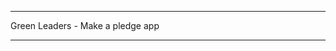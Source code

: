 ----------------------------------

Green Leaders - Make a pledge app

----------------------------------

